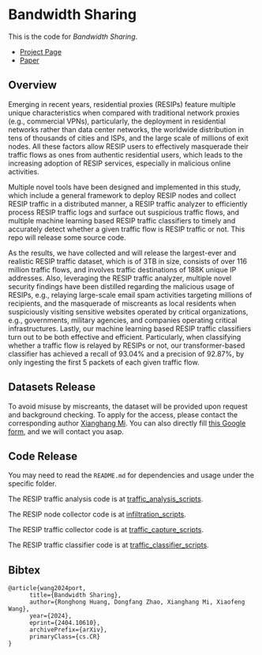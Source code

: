 # Bandwidth Sharing

This is the code for *Bandwidth Sharing*.

+ [Project Page](https://chasesecurity.github.io/bandwidth_sharing/)
+ [Paper](https://arxiv.org/abs/2404.10610)

## Overview

Emerging in recent years, residential proxies (RESIPs) feature multiple unique characteristics when compared with traditional network proxies (e.g., commercial VPNs), particularly, the deployment in residential networks rather than data center networks, the worldwide distribution in tens of thousands of cities and ISPs, and the large scale of millions of exit nodes. All these factors allow RESIP users to effectively masquerade their traffic flows as ones from authentic residential users, which leads to the increasing adoption of RESIP services, especially in malicious online activities. 

Multiple novel tools have been designed and implemented in this study, which include a general framework to deploy RESIP nodes and collect RESIP traffic in a distributed manner, a RESIP traffic analyzer to efficiently process RESIP traffic logs and surface out suspicious traffic flows, and multiple machine learning based RESIP traffic classifiers to timely and accurately detect whether a given traffic flow is RESIP traffic or not. This repo will release some source code.

As the results, we have collected and will release the largest-ever and realistic RESIP traffic dataset, which is of 3TB in size, consists of over 116 million traffic flows, and involves traffic destinations of 188K unique IP addresses. Also, leveraging the RESIP traffic analyzer, multiple novel security findings have been distilled regarding the malicious usage of RESIPs, e.g., relaying large-scale email spam activities targeting millions of recipients, and the masquerade of miscreants as local residents when suspiciously visiting sensitive websites operated by critical organizations, e.g., governments,  military agencies, and companies operating critical infrastructures. Lastly, our machine learning based RESIP traffic classifiers turn out to be both effective and efficient. Particularly, when classifying whether a traffic flow is relayed by RESIPs or not, our transformer-based classifier has achieved a recall of 93.04\% and a precision of 92.87\%, by only ingesting the first 5 packets of each given traffic flow.

## Datasets Release

To avoid misuse by miscreants, the dataset will be provided upon request and background checking. To apply for the access, please contact the corresponding author [Xianghang Mi](mailto:xianghangmi@gmail.com). You can also directly fill [this Google form](https://forms.gle/EvjjXMGrVTub2V1G7), and we will contact you asap.

## Code Release

You may need to read the `README.md` for dependencies and usage under the specific folder.

The RESIP traffic analysis code is at [traffic_analysis_scripts](./traffic_analysis_scripts/).

The RESIP node collector code is at [infiltration_scripts](./infiltration_scripts).

The RESIP traffic collector code is at [traffic_capture_scripts](./traffic_capture_scripts).

The RESIP traffic classifier code is at [traffic_classifier_scripts](./traffic_classifier_scripts).

<!-- You can get resulting model from [our Hugging Face repo](https://huggingface.co/). -->

## Bibtex

```
@article{wang2024port,
      title={Bandwidth Sharing}, 
      author={Ronghong Huang, Dongfang Zhao, Xianghang Mi, Xiaofeng Wang},
      year={2024},
      eprint={2404.10610},
      archivePrefix={arXiv},
      primaryClass={cs.CR}
}
```
